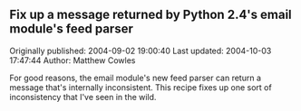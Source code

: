 ## Fix up a message returned by Python 2.4's email module's feed parser

Originally published: 2004-09-02 19:00:40
Last updated: 2004-10-03 17:47:44
Author: Matthew Cowles

For good reasons, the email module's new feed parser can return a message that's internally inconsistent. This recipe fixes up one sort of inconsistency that I've seen in the wild.